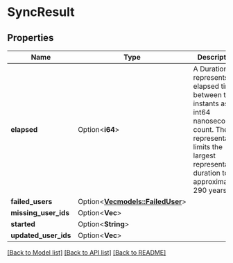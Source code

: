 # SyncResult

## Properties

Name | Type | Description | Notes
------------ | ------------- | ------------- | -------------
**elapsed** | Option<**i64**> | A Duration represents the elapsed time between two instants as an int64 nanosecond count. The representation limits the largest representable duration to approximately 290 years. | [optional]
**failed_users** | Option<[**Vec<models::FailedUser>**](FailedUser.md)> |  | [optional]
**missing_user_ids** | Option<**Vec<i64>**> |  | [optional]
**started** | Option<**String**> |  | [optional]
**updated_user_ids** | Option<**Vec<i64>**> |  | [optional]

[[Back to Model list]](../README.md#documentation-for-models) [[Back to API list]](../README.md#documentation-for-api-endpoints) [[Back to README]](../README.md)


